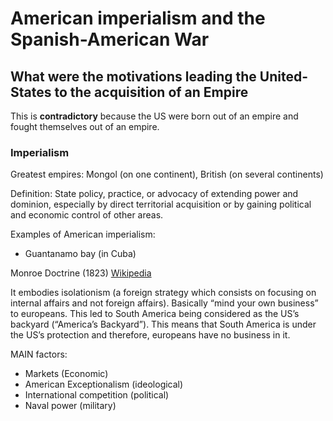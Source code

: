 # American imperialism and the Spanish-American War

## What were the motivations leading the United-States to the acquisition of an Empire

This is **contradictory** because the US were born out of an empire and fought themselves out of an empire.

### Imperialism 

Greatest empires: Mongol (on one continent), British (on several continents)

Definition: State policy, practice, or advocacy of extending power and dominion, especially by direct territorial acquisition or by gaining political and economic control of other areas.

Examples of American imperialism:

* Guantanamo bay (in Cuba)

Monroe Doctrine (1823) [Wikipedia](https://fr.wikipedia.org/wiki/Doctrine_Monroe#:~:text=La%20doctrine%20de%20Monroe%20a,d%C3%A9but%20du%20XX%20e%20si%C3%A8cle.)

It embodies isolationism (a foreign strategy which consists on focusing on internal affairs and not foreign affairs). Basically “mind your own business” to europeans. This led to South America being considered as the US’s backyard (“America’s Backyard”). This means that South America is under the US’s protection and therefore, europeans have no business in it.

MAIN factors:

* Markets (Economic)
* American Exceptionalism (ideological)
* International competition (political)
* Naval power (military)